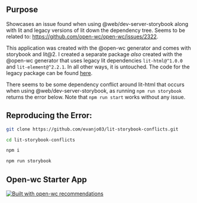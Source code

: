 ## Purpose

Showcases an issue found when using @web/dev-server-storybook along with lit and legacy versions of lit down the dependency tree. Seems to be related to: https://github.com/open-wc/open-wc/issues/2322.

This application was created with the @open-wc generator and comes with storybook and lit@2. I created a separate package _also_ created with the @open-wc generator that uses legacy lit dependencies `lit-html@^1.0.0` and `lit-element@^2.2.1`. In all other ways, it is untouched. The code for the legacy package can be found [here](https://github.com/evanjo03/a-lit-legacy-component).

There seems to be some dependency conflict around lit-html that occurs when using @web/dev-server-storybook, as running `npm run storybook` returns the error below. Note that `npm run start` works without any issue.

## Reproducing the Error:

```sh
git clone https://github.com/evanjo03/lit-storybook-conflicts.git

cd lit-storybook-conflicts

npm i

npm run storybook
```

## Open-wc Starter App

[![Built with open-wc recommendations](https://img.shields.io/badge/built%20with-open--wc-blue.svg)](https://github.com/open-wc)
